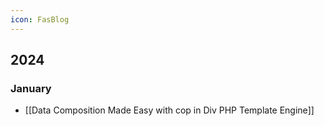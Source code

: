 ```yaml
---
icon: FasBlog
---
```

## 2024
### January
- [[Data Composition Made Easy with cop in Div PHP Template Engine]]
